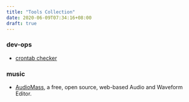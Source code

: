 ```yaml
---
title: "Tools Collection"
date: 2020-06-09T07:34:16+08:00
draft: true
---
```



### dev-ops
* [crontab checker](https://crontab.guru/#5_4_*_*_*)


### music

* [AudioMass](https://audiomass.co/), a free, open source, web-based Audio and Waveform Editor.
